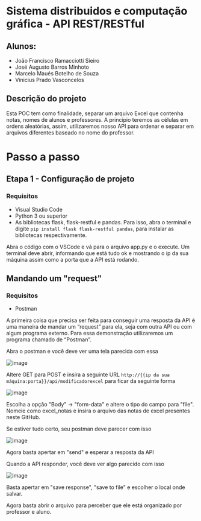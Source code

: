 # Sistema distribuidos e computação gráfica - API REST/RESTful
## Alunos:
* João Francisco Ramacciotti Sieiro
* José Augusto Barros Minhoto
* Marcelo Maués Botelho de Souza
* Vinicius Prado Vasconcelos

## Descrição do projeto
Esta POC tem como finalidade, separar um arquivo Excel que contenha notas, nomes de alunos e professores. A princípio teremos as células em ordens aleatórias, assim, utilizaremos nosso API para ordenar e separar em arquivos diferentes baseado no nome do professor. 


# Passo a passo

## Etapa 1 - Configuração de projeto

### Requisitos
*	Visual Studio Code
*	Python 3 ou superior
*	As bibliotecas flask, flask-restful e pandas. Para isso, abra o terminal e digite ```pip install flask flask-restful pandas```, para instalar as bibliotecas respectivamente.

Abra o código com o VSCode e vá para o arquivo app.py e o execute. Um terminal deve abrir, informando que está tudo ok e mostrando o ip da sua máquina assim como a porta que a API está rodando.

## Mandando um "request"

### Requisitos
*	Postman

A primeira coisa que precisa ser feita para conseguir uma resposta da API é uma maneira de mandar um “request” para ela, seja com outra API ou com algum programa externo. Para essa demonstração utilizaremos um programa chamado de “Postman”.

Abra o postman e você deve ver uma tela parecida com essa

![image](https://user-images.githubusercontent.com/49196652/201551964-3cdeaa58-f0b5-46b3-a856-e3ef59384411.png)

Altere GET para POST e insira a seguinte URL ```http://{{ip da sua máquina:porta}}/api/modificadorexcel``` para ficar da seguinte forma

![image](https://user-images.githubusercontent.com/49196652/201552277-e48c1cba-b61b-4645-a1e4-574dc61b6fbd.png)

Escolha a opção "Body" -> "form-data" e altere o tipo do campo para "file". Nomeie como excel_notas e insira o arquivo das notas de excel presentes neste GitHub.

Se estiver tudo certo, seu postman deve parecer com isso

![image](https://user-images.githubusercontent.com/49196652/201552644-605c3538-c449-4542-a200-7a03e8156c5b.png)

Agora basta apertar em "send" e esperar a resposta da API

Quando a API responder, você deve ver algo parecido com isso

![image](https://user-images.githubusercontent.com/49196652/201553087-953bf074-0136-4679-8bf2-8cfbc9b12f81.png)

Basta apertar em "save response", "save to file" e escolher o local onde salvar. 

Agora basta abrir o arquivo para perceber que ele está organizado por professor e aluno.


